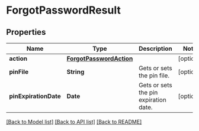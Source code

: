 # ForgotPasswordResult

## Properties
Name | Type | Description | Notes
------------ | ------------- | ------------- | -------------
**action** | [**ForgotPasswordAction**](ForgotPasswordAction.md) |  | [optional] 
**pinFile** | **String** | Gets or sets the pin file. | [optional] 
**pinExpirationDate** | **Date** | Gets or sets the pin expiration date. | [optional] 

[[Back to Model list]](../README.md#documentation-for-models) [[Back to API list]](../README.md#documentation-for-api-endpoints) [[Back to README]](../README.md)


